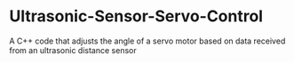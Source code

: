 # Ultrasonic-Sensor-Servo-Control
A C++ code that adjusts the angle of a servo motor based on data received from an ultrasonic distance sensor
